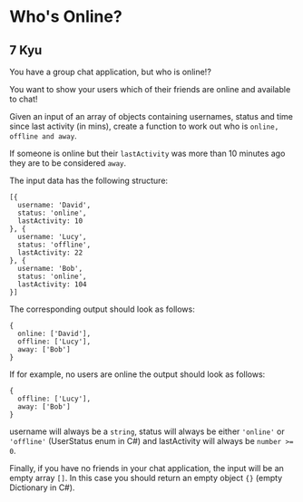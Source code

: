# Who's Online?
## 7 Kyu

You have a group chat application, but who is online!?

You want to show your users which of their friends are online and available to chat!

Given an input of an array of objects containing usernames, status and time since last activity (in mins), create a function to work out who is `online, offline and away`.

If someone is online but their `lastActivity` was more than 10 minutes ago they are to be considered `away`.

The input data has the following structure:
```
[{
  username: 'David',
  status: 'online',
  lastActivity: 10
}, {
  username: 'Lucy',
  status: 'offline',
  lastActivity: 22
}, {
  username: 'Bob',
  status: 'online',
  lastActivity: 104
}]
```
The corresponding output should look as follows:
```
{
  online: ['David'],
  offline: ['Lucy'],
  away: ['Bob']
}
```
If for example, no users are online the output should look as follows:
```
{
  offline: ['Lucy'],
  away: ['Bob']
}
```
username will always be a `string`, status will always be either `'online'` or `'offline'` (UserStatus enum in C#) and lastActivity will always be `number >= 0`.

Finally, if you have no friends in your chat application, the input will be an empty array `[]`. In this case you should return an empty object `{}` (empty Dictionary in C#).

